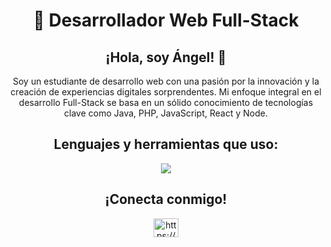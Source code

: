 <div align="center">
<h1 align="center">🚀 Desarrollador Web Full-Stack</h1>

<h2 align="center">¡Hola, soy Ángel! 👋</h2>
<p>Soy un estudiante de desarrollo web con una pasión por la innovación y la creación de experiencias digitales sorprendentes. Mi enfoque integral en el desarrollo Full-Stack se basa en un sólido conocimiento de tecnologías clave como Java, PHP, JavaScript, React y Node.</p>

<h2 align="center">Lenguajes y herramientas que uso:</h2>
<img src="https://skillicons.dev/icons?i=html,css,bootstrap,js,nodejs,react,php,java,mysql,linux,vscode,git,eclipse,github&perline=20" />

<h2 align="center">¡Conecta conmigo!</h2>

<p>
<a href="https://www.linkedin.com/in/angelmejias/" target="blank"><img align="center" src="https://raw.githubusercontent.com/rahuldkjain/github-profile-readme-generator/master/src/images/icons/Social/linked-in-alt.svg" alt="https://www.linkedin.com/in/angelmejias/" height="30" width="40" /></a>
</p>
</div>
